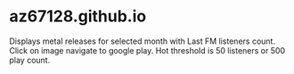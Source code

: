 # az67128.github.io
Displays metal releases for selected month with Last FM listeners count. 
Click on image navigate to google play.
Hot threshold is 50 listeners or 500 play count.
